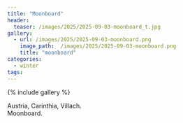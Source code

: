 ```yaml
---
title: "Moonboard"
header:
  teaser: /images/2025/2025-09-03-moonboard_t.jpg
gallery:
  - url: /images/2025/2025-09-03-moonboard.png
    image_path:  /images/2025/2025-09-03-moonboard.png
    title: "moonboard"
categories:
  - winter
tags:
---
```


{% include gallery %}

Austria, Carinthia, Villach.  
Moonboard.
